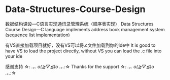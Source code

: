 # Data-Structures-Course-Design
数据结构课设—C语言实现通讯录管理系统（顺序表实现） 
Data Structures Course Design—C language implements address book management system (sequence list implementation)

有VS直接加载项目就好，没有VS可以将.c文件加载到你的ide中
It is good to have VS to load the project directly, without VS you can load the .c file into your ide

感谢支持  ☆*: .｡. o(≧▽≦)o .｡.:*☆
Thanks for the support  ☆*: .｡. o(≧▽≦)o .｡.:*☆
